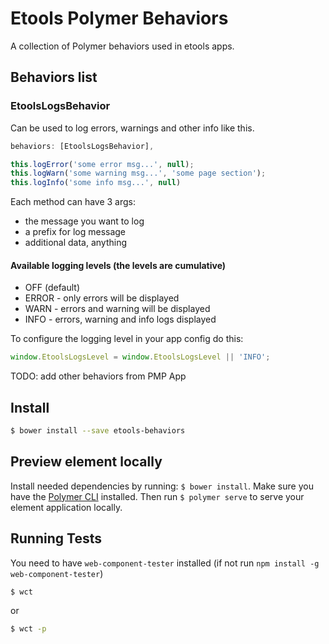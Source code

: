 # Etools Polymer Behaviors

A collection of Polymer behaviors used in etools apps.

## Behaviors list
### EtoolsLogsBehavior

Can be used to log errors, warnings and other info like this.
```javascript
behaviors: [EtoolsLogsBehavior],

this.logError('some error msg...', null);
this.logWarn('some warning msg...', 'some page section');
this.logInfo('some info msg...', null)
```

Each method can have 3 args:
   - the message you want to log
   - a prefix for log message
   - additional data, anything

#### Available logging levels (the levels are cumulative)
  - OFF (default)
  - ERROR - only errors will be displayed
  - WARN - errors and warning will be displayed
  - INFO - errors, warning and info logs displayed

To configure the logging level in your app config do this:
```javascript
window.EtoolsLogsLevel = window.EtoolsLogsLevel || 'INFO';
```

TODO: add other behaviors from PMP App

## Install
```bash
$ bower install --save etools-behaviors
```

## Preview element locally

Install needed dependencies by running: `$ bower install`.
Make sure you have the [Polymer CLI](https://www.npmjs.com/package/polymer-cli) installed. Then run `$ polymer serve` to serve your element application locally.

## Running Tests

You need to have `web-component-tester` installed (if not run `npm install -g web-component-tester`)
```bash
$ wct
```
or 
```bash
$ wct -p
```
